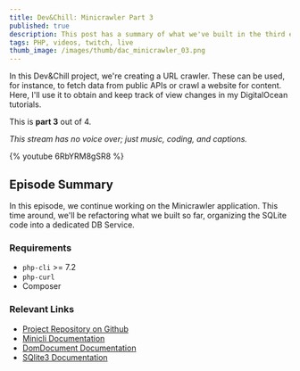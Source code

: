 ```yaml
---
title: Dev&Chill: Minicrawler Part 3
published: true
description: This post has a summary of what we've built in the third episode of Dev&Chill - Minicrawler Project.
tags: PHP, videos, twitch, live
thumb_image: /images/thumb/dac_minicrawler_03.png
---
```


In this Dev&Chill project, we're creating a URL crawler.
These can be used, for instance, to fetch data from public APIs or crawl a website for content. 
Here, I'll use it to obtain and keep track of view changes in my DigitalOcean tutorials.

This is **part 3** out of 4.

_This stream has no voice over; just music, coding, and captions._

{% youtube 6RbYRM8gSR8 %}

## Episode Summary

In this episode, we continue working on the Minicrawler application. This time around, we'll be refactoring what we built so far,
organizing the SQLite code into a dedicated DB Service.

### Requirements

- `php-cli` >= 7.2
- `php-curl`
- Composer

### Relevant Links

- [Project Repository on Github](https://github.com/minicli/minicrawler)
- [Minicli Documentation](https://docs.minicli.dev)
- [DomDocument Documentation](https://www.php.net/manual/en/class.domdocument.php)
- [SQlite3 Documentation](https://www.php.net/manual/en/class.sqlite3)

